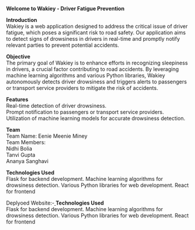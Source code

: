   **Welcome to Wakiey - Driver Fatigue Prevention**
  
**Introduction**<br/>
Wakiey is a web application designed to address the critical issue of driver fatigue, which poses a significant risk to road safety. Our application aims to detect signs of drowsiness in drivers in real-time and promptly notify relevant parties to prevent potential accidents.

**Objective**<br />
The primary goal of Wakiey is to enhance efforts in recognizing sleepiness in drivers, a crucial factor contributing to road accidents. By leveraging machine learning algorithms and various Python libraries, Wakiey autonomously detects driver drowsiness and triggers alerts to passengers or transport service providers to mitigate the risk of accidents.

**Features**<br>
Real-time detection of driver drowsiness.<br />
Prompt notification to passengers or transport service providers.<br />
Utilization of machine learning models for accurate drowsiness detection.<br />

**Team**<br />
Team Name: Eenie Meenie Miney<br />
Team Members:<br />
Nidhi Bolia<br />
Tanvi Gupta<br />
Ananya Sanghavi<br />

**Technologies Used**<br />
Flask for backend development.
Machine learning algorithms for drowsiness detection.
Various Python libraries for web development.
React for frontend

Deplyoed Website:-<a href="https://wikey.netlify.app/" /> </a>
**Technologies Used**<br />
Flask for backend development.
Machine learning algorithms for drowsiness detection.
Various Python libraries for web development.
React for frontend
